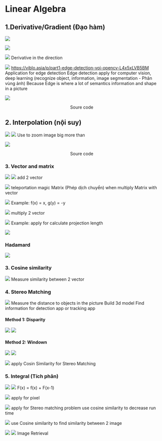 # Linear Algebra
## 1.Derivative/Gradient (Đạo hàm)
![](https://i.imgur.com/NFwJ17z.png)

![](https://i.imgur.com/o2VqpTc.png)

![](https://i.imgur.com/rky06Nr.png)
Derivative in the direction

![](https://i.imgur.com/m8bhzh8.png)
https://viblo.asia/p/part1-edge-detection-voi-opencv-L4x5xLVB5BM
Application for edge detection
Edge detection apply for computer vision, deep learning (recognize object, information, image segmentation - Phân vùng ảnh)
Because Edge is where a lot of semantics information and shape in a picture 

![](https://i.imgur.com/wafWsEx.png)
<p align="center"> Soure code <p align="center">

## 2. Interpolation (nội suy)
![](https://i.imgur.com/tmyWiHU.png)
![](https://i.imgur.com/fEHZJVd.png)
Use to zoom image big more than

![](https://i.imgur.com/IP9hQJu.png)
<p align="center"> Soure code <p align="center">

### 3. Vector and matrix
![](https://i.imgur.com/bXUABy5.png)
![](https://i.imgur.com/rAOiMAa.png)
add 2 vector

![](https://i.imgur.com/PkXRb2w.png)
teleportation magic Matrix (Phép dịch chuyển) when multiply Matrix with vector

![](https://i.imgur.com/QxMUU4a.png)
Example: f(x) = x, g(y) = -y

![](https://i.imgur.com/oARW0n7.png)
multiply 2 vector 

![](https://i.imgur.com/Tf2XyCF.png)
Example: apply for calculate projection length

![](https://i.imgur.com/CxkEYbu.png)

### Hadamard 
![](https://i.imgur.com/4LUVtXz.png)

### 3. Cosine similarity
![](https://i.imgur.com/cuymjEX.png)
Measure similarity between 2 vector

### 4. Stereo Matching
![](https://i.imgur.com/SUQR3aL.png)
Measure the distance to objects in the picture
Build 3d model
Find information for detection app or tracking app

#### Method 1: Disparity
![](https://i.imgur.com/u45xptB.png)
![](https://i.imgur.com/Y2yZNmU.png)

#### Method 2: Windown
![](https://i.imgur.com/l5uN4Jw.png)
![](https://i.imgur.com/akIjaF8.png)

![](https://i.imgur.com/vaVvAQ7.jpg)
apply Cosin Similarity for Stereo Matching

### 5. Integral (Tích phân)

![](https://i.imgur.com/8MoEuFg.png)
![](https://i.imgur.com/jOC0Epv.png)
F(x) = f(x) + F(x-1)

![](https://i.imgur.com/Z6N09hX.png)
apply for pixel

![](https://i.imgur.com/rl0G239.png)
apply for Stereo matching problem use cosine similarity to decrease run time 

![](https://i.imgur.com/8MVRGG7.png)
use Cosine similarity to find similarity between 2 image

![](https://i.imgur.com/QMRr8pX.png)
![](https://i.imgur.com/J1ijTJd.png)
Image Retrieval 
